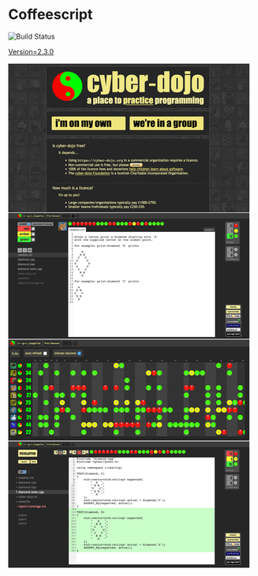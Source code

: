 # Coffeescript

![Build Status](https://travis-ci.org/cyber-dojo-languages/coffeescript.svg?branch=master)

[Version=2.3.0](https://github.com/cyber-dojo-languages/coffeescript/blob/master/check_version.sh)

![cyber-dojo.org home page](https://github.com/cyber-dojo/cyber-dojo/blob/master/shared/home_page_snapshot.png)

